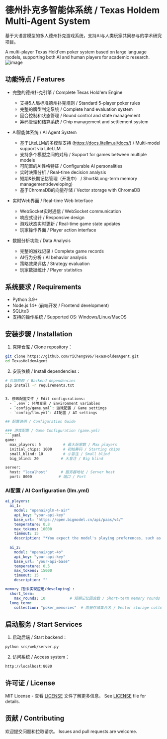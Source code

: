 # 德州扑克多智能体系统 / Texas Holdem Multi-Agent System

基于大语言模型的多人德州扑克游戏系统，支持AI与人类玩家共同参与的学术研究项目。

A multi-player Texas Hold'em poker system based on large language models, supporting both AI and human players for academic research.
![image](https://github.com/user-attachments/assets/0f3c3885-4f74-4fd1-996d-6f28b4f740c4)

## 功能特点 / Features

- 完整的德州扑克引擎 / Complete Texas Hold'em Engine
  - 支持5人局标准德州扑克规则 / Standard 5-player poker rules
  - 完整的牌型判定系统 / Complete hand evaluation system
  - 回合控制和状态管理 / Round control and state management
  - 筹码管理和结算系统 / Chip management and settlement system

- AI智能体系统 / AI Agent System
  - 基于LiteLLM的多模型支持 (https://docs.litellm.ai/docs/) / Multi-model support via LiteLLM
  - 支持多个模型之间的对局 / Support for games between multiple models
  - 可配置的AI性格特征 / Configurable AI personalities
  - 实时决策分析 / Real-time decision analysis
  - 短期&长期记忆管理（开发中） / Short&Long-term memory management(developing)
  - 基于ChromaDB的向量存储 / Vector storage with ChromaDB

- 实时Web界面 / Real-time Web Interface
  - WebSocket实时通信 / WebSocket communication
  - 响应式设计 / Responsive design
  - 游戏状态实时更新 / Real-time game state updates
  - 玩家操作界面 / Player action interface

- 数据分析功能 / Data Analysis
  - 完整的游戏记录 / Complete game records
  - AI行为分析 / AI behavior analysis
  - 策略效果评估 / Strategy evaluation
  - 玩家数据统计 / Player statistics

## 系统要求 / Requirements

- Python 3.9+
- Node.js 14+ (前端开发 / Frontend development)
- SQLite3
- 支持的操作系统 / Supported OS: Windows/Linux/MacOS

## 安装步骤 / Installation

1. 克隆仓库 / Clone repository：
```bash
git clone https://github.com/YiCheng996/TexasHoldemAgent.git
cd TexasHoldemAgent
```

2. 安装依赖 / Install dependencies：
```bash
# 后端依赖 / Backend dependencies
pip install -r requirements.txt


3. 修改配置文件 / Edit configurations:
  - `.env`: 环境变量 / Environment variables
  - `config/game.yml`: 游戏配置 / Game settings
  - `config/llm.yml`: AI配置 / AI settings

## 配置说明 / Configuration Guide

### 游戏配置 / Game Configuration (game.yml)
```yaml
game:
  max_players: 5          # 最大玩家数 / Max players
  initial_chips: 1000     # 初始筹码 / Starting chips
  small_blind: 10         # 小盲注 / Small blind
  big_blind: 20          # 大盲注 / Big blind

server:
  host: "localhost"      # 服务器地址 / Server host
  port: 8000            # 端口 / Port
```

### AI配置 / AI Configuration (llm.yml)
```yaml
ai_players:
  ai_1:
    model: "openai/glm-4-air"
    api_key: "your-api-key"
    base_url: "https://open.bigmodel.cn/api/paas/v4/"
    temperature: 0.8
    max_tokens: 10000
    timeout: 15
    description: "*You expect the model's playing preferences, such as a preference for bluffing*"
    
  ai_2:
    model: "openai/gpt-4o"
    api_key: "your-api-key"
    base_url: "your-api-base"
    temperature: 0.5
    max_tokens: 15000
    timeout: 15
    description: ""

memory（暂未实现应用/developing）:
  short_term:
    max_rounds: 10           # 短期记忆回合数 / Short-term memory rounds
  long_term:
    collection: "poker_memories"  # 向量存储集合名 / Vector storage collection
```

## 启动服务 / Start Services

1. 启动后端 / Start backend：
```bash
python src/web/server.py
```

2. 访问系统 / Access system：
```
http://localhost:8080
```



## 许可证 / License

MIT License - 查看 [LICENSE](LICENSE) 文件了解更多信息。
See [LICENSE](LICENSE) file for details.

## 贡献 / Contributing

欢迎提交问题和拉取请求。
Issues and pull requests are welcome.
